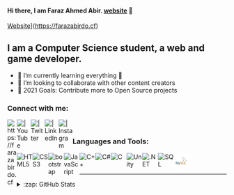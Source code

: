 #### Hi there, I am Faraz Ahmed Abir. [website] 👋
[Website](https://farazabirdo.cf)](https://farazabirdo.cf)


## I am a Computer Science student, a web and game developer. 
- 🌱 I’m currently learning everything 🤣
- 👯 I’m looking to collaborate with other content creators
- 🥅 2021 Goals: Contribute more to Open Source projects 



### Connect with me:

[<img align="left" alt="https://farazabirdo.cf" width="22px" src="https://img.icons8.com/nolan/64/domain.png"/>][website]
[<img align="left" alt="| YouTube" width="32px" src="https://img.icons8.com/nolan/64/facebook-new.png"/>][facebook]
[<img align="left" alt="| Twitter" width="32px" src="https://img.icons8.com/dusk/64/000000/email.png"/>][email]
[<img align="left" alt="| LinkedIn" width="32px" src="https://img.icons8.com/nolan/64/linkedin.png"/>][linkedin]
[<img align="left" alt="| Instagram" width="32px" src="https://img.icons8.com/cute-clipart/64/000000/instagram-new.png"/>][instagram]

<br />

### Languages and Tools:

<img align="left" alt="HTML5" width="36px" src="https://img.icons8.com/nolan/64/html-filetype.png"/>
<img align="left" alt="CSS3" width="36px" src="https://img.icons8.com/nolan/64/css-filetype.png"/>
<img align="left" alt="bootstrap" width="36px" src="https://img.icons8.com/color/48/000000/bootstrap.png"/>
<img align="left" alt="JavaScript" width="36px" src="https://img.icons8.com/color/48/000000/javascript.png"/>
<img align="left" alt="C++" width="36px" src="https://img.icons8.com/color/48/000000/c-plus-plus-logo.png"/>
<img align="left" alt="C#" width="36px" src="https://img.icons8.com/color/48/000000/c-sharp-logo-2.png"/>
<img align="left" alt="C" width="36px" src="https://img.icons8.com/fluent/48/000000/c.png"/>
<img align="left" alt="Unity" width="36px" src="https://img.icons8.com/ios-filled/50/000000/unity.png"/>
<img align="left" alt=".NET" width="36px" src="https://img.icons8.com/nolan/64/asp.png"/>
<img align="left" alt="SQL" width="36px" src="https://img.icons8.com/nolan/64/sql.png"/>
<img align="left" alt="MySQL" width="36px" src="https://raw.githubusercontent.com/github/explore/80688e429a7d4ef2fca1e82350fe8e3517d3494d/topics/mysql/mysql.png" />
<br />
<br />

---


</details>

<details>
  <summary>:zap: GitHub Stats</summary>

</details>

[website]: https://farazabirdo.cf
[facebook]: https://www.facebook.com/farazahamed.abir
[email]: farazabir50@gmail.com
[instagram]: https://www.instagram.com/farazahamedabir/
[linkedin]: https://www.linkedin.com/
